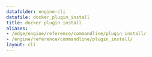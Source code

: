```yaml
---
datafolder: engine-cli
datafile: docker_plugin_install
title: docker plugin install
aliases:
- /edge/engine/reference/commandline/plugin_install/
- /engine/reference/commandline/plugin_install/
layout: cli
---
```


<!--
此页面是根据 Docker 源代码自动生成的。如果您想建议更改此处显示的文本，请在 GitHub 上的源代码仓库中打开一个工单或拉取请求：

https://github.com/docker/cli
-->
